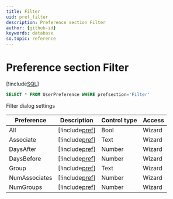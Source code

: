 ```yaml
---
title: Filter
uid: pref_filter
description: Preference section Filter
author: {github-id}
keywords: database
so.topic: reference
---
```


# Preference section Filter

[!include[SQL](./includes/to-view-pref.md)]

```SQL
SELECT * FROM UserPreference WHERE prefsection='Filter'
```

Filter dialog settings

| Preference | Description | Control type | Access |
|---|---|---|---|
| All | [!include[pref](./includes/pref-filter.md)] | Bool | Wizard |
| Associate | [!include[pref](./includes/pref-filter.md)] | Text | Wizard |
| DaysAfter | [!include[pref](./includes/pref-filter.md)] | Number | Wizard |
| DaysBefore | [!include[pref](./includes/pref-filter.md)] | Number | Wizard |
| Group | [!include[pref](./includes/pref-filter.md)] | Text | Wizard |
| NumAssociates | [!include[pref](./includes/pref-filter.md)] | Number | Wizard |
| NumGroups | [!include[pref](./includes/pref-filter.md)] | Number | Wizard |

